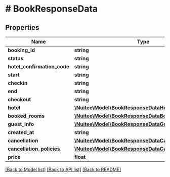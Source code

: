 # # BookResponseData

## Properties

Name | Type | Description | Notes
------------ | ------------- | ------------- | -------------
**booking_id** | **string** |  | [optional]
**status** | **string** |  | [optional]
**hotel_confirmation_code** | **string** |  | [optional]
**start** | **string** |  | [optional]
**checkin** | **string** |  | [optional]
**end** | **string** |  | [optional]
**checkout** | **string** |  | [optional]
**hotel** | [**\Nuitee\Model\BookResponseDataHotel**](BookResponseDataHotel.md) |  | [optional]
**booked_rooms** | [**\Nuitee\Model\BookResponseDataBookedRoomsInner[]**](BookResponseDataBookedRoomsInner.md) |  | [optional]
**guest_info** | [**\Nuitee\Model\BookResponseDataGuestInfo**](BookResponseDataGuestInfo.md) |  | [optional]
**created_at** | **string** |  | [optional]
**cancellation** | [**\Nuitee\Model\BookResponseDataCancellation**](BookResponseDataCancellation.md) |  | [optional]
**cancellation_policies** | [**\Nuitee\Model\BookResponseDataCancellationPolicies**](BookResponseDataCancellationPolicies.md) |  | [optional]
**price** | **float** |  | [optional]

[[Back to Model list]](../../README.md#models) [[Back to API list]](../../README.md#endpoints) [[Back to README]](../../README.md)
